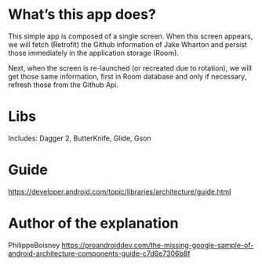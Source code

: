 # What’s this app does?
This simple app is composed of a single screen. When this screen appears, we will fetch (Retrofit) the Github information of Jake Wharton and persist those immediately in the application storage (Room).

Next, when the screen is re-launched (or recreated due to rotation), we will get those same information, first in Room database and only if necessary, refresh those from the Github Api.

# Libs
Includes: Dagger 2, ButterKnife, Glide, Gson

# Guide
https://developer.android.com/topic/libraries/architecture/guide.html

# Author of the explanation
PhilippeBoisney
https://proandroiddev.com/the-missing-google-sample-of-android-architecture-components-guide-c7d6e7306b8f
